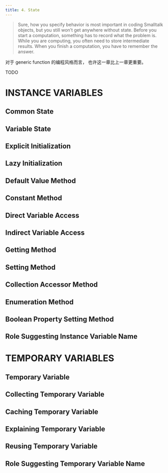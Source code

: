 ```yaml
---
title: 4. State
---
```


> Sure, how you specify behavior is most important in coding Smalltalk
> objects, but you still won’t get anywhere without state.  Before
> you start a computation, something has to record what the problem
> is. While you are computing, you often need to store intermediate
> results. When you finish a computation, you have to remember the
> answer.

对于 generic function 的编程风格而言，
也许这一章比上一章更重要。

TODO

# INSTANCE VARIABLES

## Common State
## Variable State
## Explicit Initialization
## Lazy Initialization
## Default Value Method
## Constant Method
## Direct Variable Access
## Indirect Variable Access
## Getting Method
## Setting Method
## Collection Accessor Method
## Enumeration Method
## Boolean Property Setting Method
## Role Suggesting Instance Variable Name

# TEMPORARY VARIABLES

## Temporary Variable
## Collecting Temporary Variable
## Caching Temporary Variable
## Explaining Temporary Variable
## Reusing Temporary Variable
## Role Suggesting Temporary Variable Name
